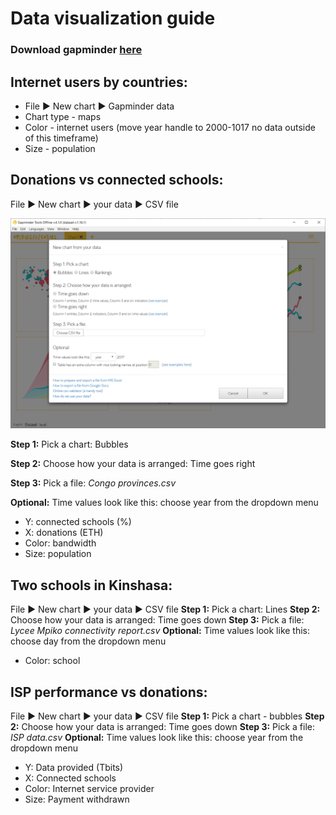 
# Data visualization guide

### Download gapminder [here](https://www.gapminder.org/tools-offline)


## Internet users by countries:
* File :arrow_forward: New chart :arrow_forward: Gapminder data 
* Chart type - maps
* Color - internet users (move year handle to 2000-1017 no data outside of this timeframe)
* Size - population
## Donations vs connected schools:
File :arrow_forward: New chart :arrow_forward: your data :arrow_forward: CSV file 

![alt text](./resources/Gapfinder_your_data.png)

**Step 1:** Pick a chart: Bubbles

**Step 2:** Choose how your data is arranged: Time goes right

**Step 3:** Pick a file: *Congo provinces.csv*

**Optional:** Time values look like this: choose year from the dropdown menu

- Y: connected schools (%)
- X: donations (ETH)
- Color: bandwidth
- Size: population
## Two schools in Kinshasa:
File :arrow_forward: New chart :arrow_forward: your data :arrow_forward: CSV file
**Step 1:** Pick a chart:  Lines
**Step 2:** Choose how your data is arranged: Time goes down
**Step 3:** Pick a file: *Lycee Mpiko connectivity report.csv*
**Optional:** Time values look like this: choose day from the dropdown menu
- Color: school
## ISP performance vs donations:
File :arrow_forward: New chart :arrow_forward: your data :arrow_forward: CSV file
**Step 1:** Pick a chart - bubbles
**Step 2:** Choose how your data is arranged: Time goes down
**Step 3:** Pick a file: *ISP data.csv*
**Optional:** Time values look like this: choose year from the dropdown menu
- Y: Data provided (Tbits)
- X: Connected schools
- Color: Internet service provider
- Size: Payment withdrawn
